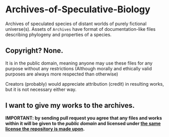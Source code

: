 # Archives-of-Speculative-Biology
Archives of speculated species of distant worlds of purely fictional universe(s). Assets of `Archives` have format of documentation-like files describing phylogeny and properties of a species.

## Copyright? None.

It is in the public domain, meaning anyone may use these files for any purpose without any restrictions (Although morally and ethically valid purposes are always more respected than otherwise)

Creators (probably) would appreciate attribution (credit) in resulting works, but it is not necessary either way.

## I want to give my works to the archives.

**IMPORTANT: by sending pull request you agree that any files and works within it will be given to the *public domain* and licensed under [the same license the repository is made upon](https://github.com/CI09/Archives-of-Speculative-Biology/blob/9ad17e2a91efa812dd66c37ceb9b2ac3ac687315/LICENSE).**

